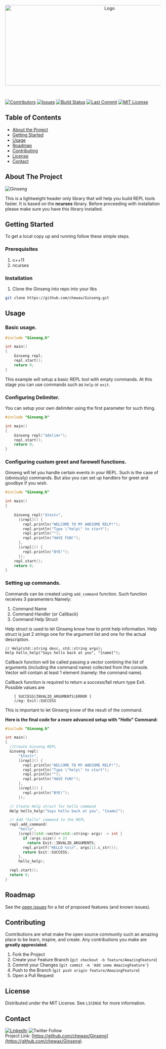 <!-- PROJECT LOGO -->
<p align="center">
  <a href="https://github.com/chewax/Ginseng">
    <img src="media/logo.svg" alt="Logo" width="660" height="260">
  </a>
</p>

<br>

[![Contributors][contributors-shield]][contributors-url]
[![Issues][issues-shield]][issues-url]
[![Build Status](https://travis-ci.org/chewax/Ginseng.svg?branch=master)](https://travis-ci.org/chewax/Ginseng)
[![Last Commit][last-commit-shield]][last-commit-url]
[![MIT License][license-shield]][license-url]



<!-- TABLE OF CONTENTS -->
## Table of Contents

* [About the Project](#about-the-project)
* [Getting Started](#getting-started)
* [Usage](#usage)
* [Roadmap](#roadmap)
* [Contributing](#contributing)
* [License](#license)
* [Contact](#contact)



<!-- ABOUT THE PROJECT -->
## About The Project

![Ginseng](media/sshot.1.png)
 
This is a lightweight header only library that will help you build REPL tools faster. It is based on the **ncurses** library.
Before proceeding with installation please make sure you have this library installed.


<!-- GETTING STARTED -->
## Getting Started

To get a local copy up and running follow these simple steps.

### Prerequisites

1. c++11
2. ncurses


### Installation

1. Clone the Ginseng into repo into your libs  

```sh
git clone https://github.com/chewax/Ginseng.git
```

<!-- USAGE EXAMPLES -->
## Usage

### Basic usage.

```c++
#include "Ginseng.h"

int main() 
{
	Ginseng repl;
	repl.start();
	return 0;
}
```

This example will setup a basic REPL tool with empty commands. At this stage you can use commands such as ``help`` or ``exit``.

### Configuring Delimiter.

You can setup your own delimiter using the first parameter for such thing.

```c++
#include "Ginseng.h"

int main() 
{
	Ginseng repl("$delim>");
	repl.start();
	return 0;
}
```

### Configuring custom greet and farewell functions.

Ginseng will let you handle certain events in your REPL. Such is the case of (obviously) commands. But also you can set up handlers for greet and goodbye if you wish.

```c++
#include "Ginseng.h"

int main() 
{
	
	Ginseng repl("$test>",
	  [&repl]() {
	    repl.println("WELCOME TO MY AWESOME RELP!");
	    repl.println("Type \"help\" to start");
	    repl.println("");
	    repl.println("HAVE FUN!");
	  },
	  [&repl]() {
	    repl.println("BYE!");
	  });
	repl.start();
	return 0;
}
```

### Setting up commands.

Commands can be created using ``add_command`` function.
Such function receives 3 paramenters
Namely:  

1. Command Name  
2. Command Handler (or Callback)  
3. Command Help Struct

Help struct is used to let Ginseng know how to print help information.
Help struct is just 2 strings one for the argument list and one for the actual description.

```
// Help(std::string desc, std::string args);
Help hello_help("Says hello back at you", "[name]");
```

Callback function will be called passing a vector contining the list of arguments (including the command name) collected from the console.
Vector will contain at least 1 element (namely: the command name).  

Callback function is required to return a success/fail return type Exit.
Possible values are

```
	[ SUCCESS|INVALID_ARGUMENTS|ERROR ]
	//eg: Exit::SUCCESS
```
This is important to let Ginseng know of the result of the command.


**Here is the final code for a more advanced setup with "Hello" Command:**

```c++
#include "Ginseng.h"

int main()
{
  //Create Ginseng REPL
  Ginseng repl(
      "$test>",
      [&repl]() {
        repl.println("WELCOME TO MY AWESOME RELP!");
        repl.println("Type \"help\" to start");
        repl.println("");
        repl.println("HAVE FUN!");
      },
      [&repl]() {
        repl.println("BYE!");
      });

  // Create Help struct for hello command
  Help hello_help("Says hello back at you", "[name]");

  // Add "hello" command to the REPL
  repl.add_command(
      "hello",
      [&repl](std::vector<std::string> args) -> int {
        if (args.size() < 2)
          return Exit::INVALID_ARGUMENTS;
        repl.printf("HELLO %s\n", args[1].c_str());
        return Exit::SUCCESS;
      },
      hello_help);

  repl.start();
  return 0;
}
```


<!-- ROADMAP -->
## Roadmap

See the [open issues](https://github.com/chewax/Ginseng/issues) for a list of proposed features (and known issues).




<!-- CONTRIBUTING -->
## Contributing

Contributions are what make the open source community such an amazing place to be learn, inspire, and create. Any contributions you make are **greatly appreciated**.

1. Fork the Project
2. Create your Feature Branch (`git checkout -b feature/AmazingFeature`)
3. Commit your Changes (`git commit -m 'Add some AmazingFeature'`)
4. Push to the Branch (`git push origin feature/AmazingFeature`)
5. Open a Pull Request



<!-- LICENSE -->
## License

Distributed under the MIT License. See `LICENSE` for more information.



<!-- CONTACT -->
## Contact

[![LinkedIn][linkedin-shield]][linkedin-url]
![Twitter Follow](https://img.shields.io/twitter/follow/dwaksman?label=Follow&style=social)  
Project Link: [https://github.com/chewax/Ginseng](https://github.com/chewax/Ginseng)


<!-- MARKDOWN LINKS & IMAGES -->
<!-- https://www.markdownguide.org/basic-syntax/#reference-style-links -->
[contributors-shield]: https://img.shields.io/github/contributors/chewax/Ginseng.svg
[contributors-url]: https://github.com/chewax/Ginseng/graphs/contributors
[forks-shield]: https://img.shields.io/github/forks/chewax/Ginseng.svg
[forks-url]: https://github.com/chewax/Ginseng/network/members
[stars-shield]: https://img.shields.io/github/stars/chewax/Ginseng.svg
[stars-url]: https://github.com/chewax/Ginseng/stargazers
[issues-shield]: https://img.shields.io/github/issues/chewax/Ginseng.svg
[issues-url]: https://github.com/chewax/Ginseng/issues
[license-shield]: https://img.shields.io/github/license/chewax/Ginseng.svg
[license-url]: https://github.com/chewax/Ginseng/blob/master/LICENSE.txt
[linkedin-shield]: https://img.shields.io/badge/-LinkedIn-black.svg?&logo=linkedin&colorB=555
[linkedin-url]: https://linkedin.com/in/dwaksman
[product-screenshot]: images/screenshot.png
[last-commit-shield]: https://img.shields.io/github/last-commit/chewax/Ginseng
[last-commit-url]: https://github.com/last-commit/chewax/Ginseng
